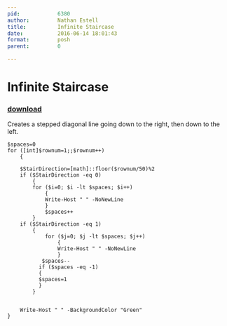 ```yaml
---
pid:            6380
author:         Nathan Estell
title:          Infinite Staircase
date:           2016-06-14 18:01:43
format:         posh
parent:         0

---
```


# Infinite Staircase

### [download](//scripts/6380.ps1)

Creates a stepped diagonal line going down to the right, then down to the left.

```posh
$spaces=0
for ([int]$rownum=1;;$rownum++) 
    {
    
    $StairDirection=[math]::floor($rownum/50)%2
    if ($StairDirection -eq 0)
        {
        for ($i=0; $i -lt $spaces; $i++) 
            {
            Write-Host " " -NoNewLine
            }
            $spaces++
        }
    if ($StairDirection -eq 1)
        {
            for ($j=0; $j -lt $spaces; $j++) 
                {
                Write-Host " " -NoNewLine
                }
           $spaces--
          if ($spaces -eq -1)
          {
          $spaces=1
          }
        }
        
    
    Write-Host " " -BackgroundColor "Green" 
}
```
